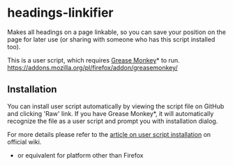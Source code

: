 # headings-linkifier
Makes all headings on a page linkable, so you can save your position on the page for later use (or sharing with someone who has this script installed too).

This is a user script, which requires [Grease Monkey](firefox-addon)* to run.
https://addons.mozilla.org/pl/firefox/addon/greasemonkey/

## Installation
You can install user script automatically by viewing the script file on GitHub and clicking 'Raw' link. If you have Grease Monkey*, it will automatically recognize the file as a user script and prompt you with installation dialog.

For more details please refer to the [article on user script installation](gm-install-docs) on official wiki.

* or equivalent for platform other than Firefox

[firefox-addon]: https://addons.mozilla.org/pl/firefox/addon/greasemonkey/ "Grease Monkey on Firefox Addons"
[gm-install-docs]: https://wiki.greasespot.net/Greasemonkey_Manual:Installing_Scripts "User script installtion on Grease Monkey's offical wiki"
